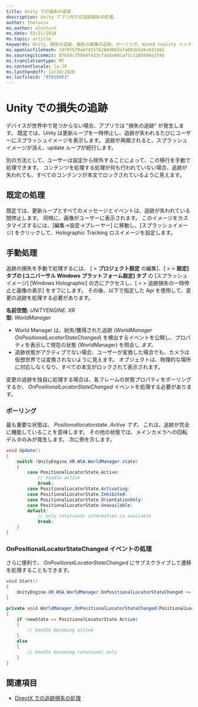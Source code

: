 ```yaml
---
title: Unity での損失の追跡
description: Unity アプリ内での追跡損失の処理。
author: thetuvix
ms.author: alexturn
ms.date: 03/21/2018
ms.topic: article
keywords: Unity、損失の追跡、損失の画像の追跡、ポーリング、mixed reality ヘッドセット、windows mixed reality ヘッドセット、仮想現実のヘッドセット
ms.openlocfilehash: 1df9f579abf43576284d065afa091bb26c631482
ms.sourcegitcommit: 87b54c75044f433cfadda68ca71c1165608e2f4b
ms.translationtype: MT
ms.contentlocale: ja-JP
ms.lasthandoff: 12/10/2020
ms.locfileid: "97010053"
---
```

# <a name="tracking-loss-in-unity"></a>Unity での損失の追跡

デバイスが世界中で見つからない場合、アプリでは "損失の追跡" が発生します。 既定では、Unity は更新ループを一時停止し、追跡が失われるたびにユーザーにスプラッシュイメージを表示します。 追跡が再開されると、スプラッシュイメージが消え、update ループが続行します。

別の方法として、ユーザーは設定から除外することによって、この移行を手動で処理できます。 コンテンツを処理する処理が何も行われていない場合、追跡が失われても、すべてのコンテンツが本文でロックされているように見えます。

## <a name="default-handling"></a>既定の処理

既定では、更新ループとすべてのメッセージとイベントは、追跡が失われている間停止します。 同時に、画像がユーザーに表示されます。 このイメージをカスタマイズするには、[編集->設定->プレーヤー] に移動し、[スプラッシュイメージ] をクリックして、Holographic Tracking ロスイメージを設定します。

## <a name="manual-handling"></a>手動処理

追跡の損失を手動で処理するには、 [  >  **プロジェクト設定** の編集]、[  >    >  **設定] タブの [ユニバーサル Windows プラットフォーム設定] タブ** の [スプラッシュイメージ] [Windows Holographic] の方にアクセスし、[  >    >  追跡損失の一時停止と画像の表示] をオフにします。 その後、以下で指定した Api を使用して、変更の追跡を処理する必要があります。

**名前空間:** *UNITYENGINE. XR*<br>
**型:** *WorldManager*

* World Manager は、紛失/獲得された追跡 (*WorldManager OnPositionalLocatorStateChanged*) を検出するイベントを公開し、プロパティを表示して現在の状態 (WorldManager) を照会し *ます。*
* 追跡状態がアクティブでない場合、ユーザーが変換した場合でも、カメラは仮想世界では変換されないように見えます。 オブジェクトは、物理的な場所に対応しなくなり、すべての本文がロックされて表示されます。

変更の追跡を独自に処理する場合は、各フレームの状態プロパティをポーリングするか、 *OnPositionalLocatorStateChanged* イベントを処理する必要があります。

### <a name="polling"></a>ポーリング

最も重要な状態は、 *Positionallocatorstate. Active です。* これは、追跡が完全に機能していることを意味します。 その他の状態では、メインカメラへの回転デルタのみが発生します。 次に例を示します。

```cs
void Update()
{
    switch (UnityEngine.XR.WSA.WorldManager.state)
    {
        case PositionalLocatorState.Active:
            // handle active
            break;
        case PositionalLocatorState.Activating:
        case PositionalLocatorState.Inhibited:
        case PositionalLocatorState.OrientationOnly:
        case PositionalLocatorState.Unavailable:
        default:
            // only rotational information is available
            break;
    }
}
```

### <a name="handling-the-onpositionallocatorstatechanged-event"></a>OnPositionalLocatorStateChanged イベントの処理

さらに便利で、 *OnPositionalLocatorStateChanged* にサブスクライブして遷移を処理することもできます。

```cs
void Start()
{
    UnityEngine.XR.WSA.WorldManager.OnPositionalLocatorStateChanged += WorldManager_OnPositionalLocatorStateChanged;
}

private void WorldManager_OnPositionalLocatorStateChanged(PositionalLocatorState oldState, PositionalLocatorState newState)
{
    if (newState == PositionalLocatorState.Active)
    {
        // Handle becoming active
    }
    else
    {
        // Handle becoming rotational only
    }
}
```

## <a name="see-also"></a>関連項目
* [DirectX での追跡損失の処理](../native/coordinate-systems-in-directx.md#handling-tracking-loss)
